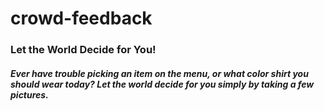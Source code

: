 # crowd-feedback
### Let the World Decide for You!

##### Ever have trouble picking an item on the menu, or what color shirt you should wear today? Let the world decide for you simply by taking a few pictures.
